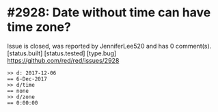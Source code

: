 
#2928: Date without time can have time zone?
================================================================================
Issue is closed, was reported by JenniferLee520 and has 0 comment(s).
[status.built] [status.tested] [type.bug]
<https://github.com/red/red/issues/2928>

```Red
>> d: 2017-12-06
== 6-Dec-2017
>> d/time
== none
>> d/zone
== 0:00:00
```


